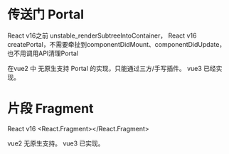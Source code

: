 

# 传送门 Portal

React v16之前 unstable_renderSubtreeIntoContainer，
React v16 createPortal，不需要牵扯到componentDidMount、componentDidUpdate，也不用调用API清理Portal

在vue2 中 无原生支持 Portal 的实现，只能通过三方/手写插件。
vue3 已经实现。


# 片段 Fragment

React v16 <React.Fragment></React.Fragment>

vue2 无原生支持。
vue3 已实现。